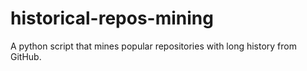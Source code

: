 # historical-repos-mining
A python script that mines popular repositories with long history from GitHub.
